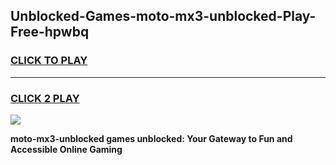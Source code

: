 
## Unblocked-Games-moto-mx3-unblocked-Play-Free-hpwbq
<h3>
<a href="https://premium76.site?title=moto-mx3-unblocked&ref=12A">CLICK TO PLAY</a></h3>
<hr>

<h3>
<a href="https://premium76.site?title=moto-mx3-unblocked&ref=12A">CLICK 2 PLAY</a>
  
</h3>

<a href="https://premium76.site?title=moto-mx3-unblocked&ref=12A"><img src="https://clearcache.store/games.png"></a>


**moto-mx3-unblocked games unblocked: Your Gateway to Fun and Accessible Online Gaming**
